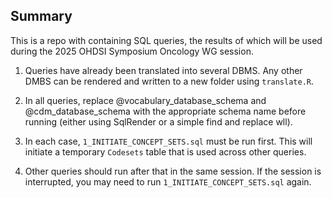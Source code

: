 ## Summary

This is a repo with containing SQL queries, the results of which will be used during the 2025 OHDSI Symposium Oncology WG session. 

1. Queries have already been translated into several DBMS. Any other DMBS can be rendered and written to a new folder using `translate.R`. 

2. In all queries, replace @vocabulary_database_schema and @cdm_database_schema with the appropriate schema name before running (either using SqlRender or a simple find and replace wll). 

3. In each case, `1_INITIATE_CONCEPT_SETS.sql` must be run first. This will initiate a temporary `Codesets` table that is used across other queries. 

4. Other queries should run after that in the same session. If the session is interrupted, you may need to run `1_INITIATE_CONCEPT_SETS.sql` again. 
